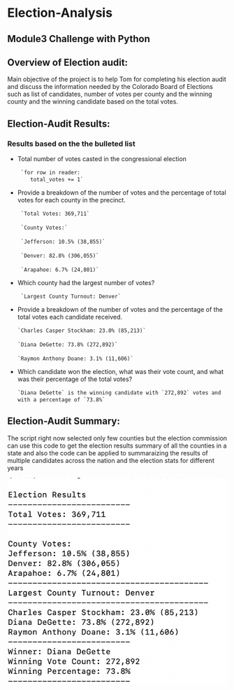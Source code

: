 # Election-Analysis
## Module3 Challenge with Python

## Overview of Election audit:
  Main objective of the project is to help Tom for completing his election audit and discuss the information needed by the Colorado Board of Elections
  such as list of candidates, number of votes per county and the winning county and the winning candidate based on the total votes.

## Election-Audit Results:
  ### Results based on the the bulleted list
  - Total number of votes casted in the congressional election 
  
         `for row in reader:
            total_votes += 1`
  - Provide a breakdown of the number of votes and the percentage of total votes for each county in the precinct.
    
         `Total Votes: 369,711`
   
         `County Votes:`
     
         `Jefferson: 10.5% (38,855)`
     
         `Denver: 82.8% (306,055)`
     
         `Arapahoe: 6.7% (24,801)`
  
  - Which county had the largest number of votes?
   
         `Largest County Turnout: Denver`
  
  - Provide a breakdown of the number of votes and the percentage of the total votes each candidate received.

        `Charles Casper Stockham: 23.0% (85,213)`

        `Diana DeGette: 73.8% (272,892)`

        `Raymon Anthony Doane: 3.1% (11,606)`
  
  - Which candidate won the election, what was their vote count, and what was their percentage of the total votes?
  
        `Diana DeGette` is the winning candidate with `272,892` votes and  with a percentage of `73.8%`
 
## Election-Audit Summary:

The script right now selected only few counties but the election commission can use this code to get the election results summary of all the counties in a state and also the code can be applied to summaraizing the results of multiple candidates across the nation and the election stats for different years

![Election_results.png](https://github.com/klkanchi/Election-Analysis/blob/main/Election_results.png)



